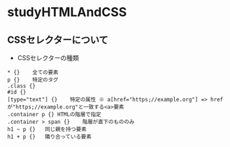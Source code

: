 # studyHTMLAndCSS

## CSSセレクターについて
- CSSセレクターの種類

```
* {}    全ての要素
p {}    特定のタグ
.class {}
#id {}
[type="text"] {}    特定の属性 ※ a[href="https;//example.org"] => hrefが"https;//example.org"と一致する<a>要素
.container p {} HTMLの階層で指定
.container > span {}    階層が直下のもののみ
h1 ~ p {}   同じ親を持つ要素
h1 + p {}   隣り合っている要素
```